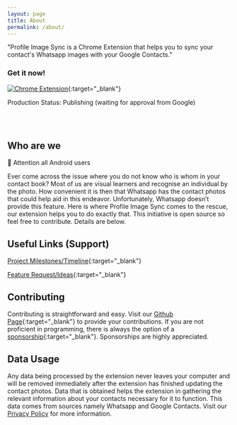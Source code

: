 ```yaml
---
layout: page
title: About
permalink: /about/
---
```

"Profile Image Sync is a Chrome Extension that helps you to sync your contact's Whatsapp images with your Google Contacts."

### Get it now!
 
[![Chrome Extension](/img/chrome.png)](https://chrome.google.com/webstore/detail/profile-image-sync/lfplcgpfghfgnndjcpohkdfpkmdmijcc){:target="\_blank"}

Production Status: Publishing (waiting for approval from Google)
 
<br /> <br />

## Who are we
📢 Attention all Android users
 
Ever come across the issue where you do not know who is whom in your contact book? Most of us are visual learners and recognise an individual by the photo. How convenient it is then that Whatsapp has the contact photos that could help aid in this endeavor. Unfortunately, Whatsapp doesn’t provide this feature. Here is where Profile Image Sync comes to the rescue, our extension helps you to do exactly that. This initiative is open source so feel free to contribute. Details are below.
 
## **Useful Links (Support)**
 
[Project Milestones/Timeline](https://github.com/J370/Profile-Sync/projects/1){:target="\_blank"}
 
[Feature Request/Ideas](https://github.com/J370/Profile-Sync/discussions/1){:target="\_blank"}
 
## Contributing
Contributing is straightforward and easy. Visit our [Github Page](https://github.com/J370/Profile-Sync/){:target="\_blank"} to provide your contributions. If you are not proficient in programming, there is always the option of a [sponsorship](https://github.com/sponsors/j370){:target="\_blank"}. Sponsorships are highly appreciated.

## Data Usage
 
Any data being processed by the extension never leaves your computer and will be removed immediately after the extension has finished updating the contact photos. Data that is obtained helps the extension in gathering the relevant information about your contacts necessary for it to function. This data comes from sources namely Whatsapp and Google Contacts. Visit our [Privacy Policy](https://pis.netlify.app/policy/2021/05/24/privacypolicy.html) for more information.